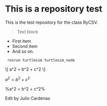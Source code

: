 # This is a repository test

This is the test repository for the class RyCSV.

>
>   Text block   
>

-   First item
-   Second item
-   And so on.

<code> rosrun turtlesim turtlesim_node </code>

\\[ a^2 = b^2 + c^2 \\]

$a^2 = b^2 + c^2$

%a^2 = b^2 + c^2%

Edit by Julio Cardenas

